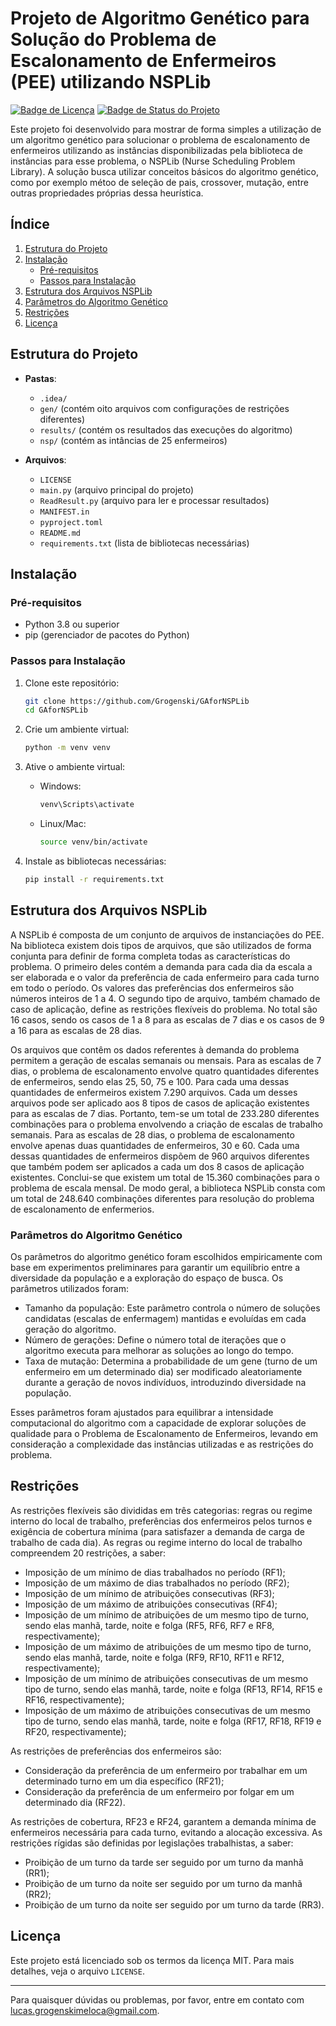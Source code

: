 # Projeto de Algoritmo Genético para Solução do Problema de Escalonamento de Enfermeiros (PEE) utilizando NSPLib

[![Badge de Licença](https://img.shields.io/badge/License-MIT-yellow.svg)](https://opensource.org/licenses/MIT)
[![Badge de Status do Projeto](https://img.shields.io/badge/Status-Em%20Desenvolvimento-blue.svg)](https://github.com/seu-usuario/seu-projeto)

Este projeto foi desenvolvido para mostrar de forma simples a utilização de um algoritmo genético para solucionar o problema de escalonamento de enfermeiros utilizando as instâncias disponibilizadas pela biblioteca de instâncias para esse problema, o NSPLib (Nurse Scheduling Problem Library). A solução busca utilizar conceitos básicos do algoritmo genético, como por exemplo métoo de seleção de pais, crossover, mutação, entre outras propriedades próprias dessa heurística.

## Índice

1. [Estrutura do Projeto](#estrutura-do-projeto)
2. [Instalação](#instalação)
    - [Pré-requisitos](#pré-requisitos)
    - [Passos para Instalação](#passos-para-instalação)
4. [Estrutura dos Arquivos NSPLib](##estrutura-dos-arquivos-nsplib)
5. [Parâmetros do Algoritmo Genético](#parâmetros-do-algoritmo-genético)
6. [Restrições](#restrições)
7. [Licença](#licença)

## Estrutura do Projeto

- **Pastas**:
  - `.idea/`
  - `gen/` (contém oito arquivos com configurações de restrições diferentes)
  - `results/` (contém os resultados das execuções do algoritmo)
  - `nsp/` (contém as intâncias de 25 enfermeiros)

- **Arquivos**:
  - `LICENSE`
  - `main.py` (arquivo principal do projeto)
  - `ReadResult.py` (arquivo para ler e processar resultados)
  - `MANIFEST.in`
  - `pyproject.toml`
  - `README.md`
  - `requirements.txt` (lista de bibliotecas necessárias)


## Instalação

### Pré-requisitos

- Python 3.8 ou superior
- pip (gerenciador de pacotes do Python)

### Passos para Instalação

1. Clone este repositório:
   ```bash
   git clone https://github.com/Grogenski/GAforNSPLib
   cd GAforNSPLib
   ```

2. Crie um ambiente virtual:
   ```bash
   python -m venv venv
   ```

3. Ative o ambiente virtual:

   - Windows:
     ```bash
     venv\Scripts\activate
     ```
   - Linux/Mac:
     ```bash
     source venv/bin/activate
     ```

4. Instale as bibliotecas necessárias:
   ```bash
   pip install -r requirements.txt
   ```

## Estrutura dos Arquivos NSPLib

A NSPLib é composta de um conjunto de arquivos de instanciações do PEE. Na biblioteca existem dois tipos de arquivos, que são utilizados de forma conjunta para definir de forma completa todas as características do problema. O primeiro deles contém a demanda para cada dia da escala a ser elaborada e o valor da preferência de cada enfermeiro para cada turno em todo o período. Os valores das preferências dos enfermeiros são números inteiros de 1 a 4. O segundo tipo de arquivo, também chamado de caso de aplicação, define as restrições flexíveis do problema. No total são 16 casos, sendo os casos de 1 a 8 para as escalas de 7 dias e os casos de 9 a 16 para as escalas de 28 dias.

Os arquivos que contêm os dados referentes à demanda do problema permitem a geração de escalas semanais ou mensais. Para as escalas de 7 dias, o problema de escalonamento envolve quatro quantidades diferentes de enfermeiros, sendo elas 25, 50, 75 e 100. Para cada uma dessas quantidades de enfermeiros existem 7.290 arquivos. Cada um desses arquivos pode ser aplicado aos 8 tipos de casos de aplicação existentes para as escalas de 7 dias. Portanto, tem-se um total de 233.280 diferentes combinações para o problema envolvendo a criação de escalas de trabalho semanais.
Para as escalas de 28 dias, o problema de escalonamento envolve apenas duas quantidades de enfermeiros, 30 e 60. Cada uma dessas quantidades de enfermeiros dispõem de 960 arquivos diferentes que também podem ser aplicados a cada um dos 8 casos de aplicação existentes. Conclui-se que existem um total de 15.360 combinações para o problema de escala mensal. De modo geral, a biblioteca NSPLib consta com um total de 248.640 combinações diferentes para resolução do problema de escalonamento de enfermerios.

### Parâmetros do Algoritmo Genético

Os parâmetros do algoritmo genético foram escolhidos empiricamente com base em experimentos preliminares para garantir um equilíbrio entre a diversidade da população e a exploração do espaço de busca. Os parâmetros utilizados foram:

- Tamanho da população: Este parâmetro controla o número de soluções candidatas (escalas de enfermagem) mantidas e evoluídas em cada geração do algoritmo.
- Número de gerações: Define o número total de iterações que o algoritmo executa para melhorar as soluções ao longo do tempo.
- Taxa de mutação: Determina a probabilidade de um gene (turno de um enfermeiro em um determinado dia) ser modificado aleatoriamente durante a geração de novos indivíduos, introduzindo diversidade na população.

Esses parâmetros foram ajustados para equilibrar a intensidade computacional do algoritmo com a capacidade de explorar soluções de qualidade para o Problema de Escalonamento de Enfermeiros, levando em consideração a complexidade das instâncias utilizadas e as restrições do problema.

## Restrições
 
As restrições flexíveis são divididas em três categorias: regras ou regime interno do local de trabalho, preferências dos enfermeiros pelos turnos e exigência de cobertura mínima (para satisfazer a demanda de carga de trabalho de cada dia). As regras ou regime interno do local de trabalho compreendem 20 restrições, a saber: 
- Imposição de um mínimo de dias trabalhados no período (RF1); 
- Imposição de um máximo de dias trabalhados no período (RF2); 
- Imposição de um mínimo de atribuições consecutivas (RF3); 
- Imposição de um máximo de atribuições consecutivas (RF4); 
- Imposição de um mínimo de atribuições de um mesmo tipo de turno, sendo elas manhã, tarde, noite e folga (RF5, RF6, RF7 e RF8, respectivamente); 
- Imposição de um máximo de atribuições de um mesmo tipo de turno, sendo elas manhã, tarde, noite e folga (RF9, RF10, RF11 e RF12, respectivamente); 
- Imposição de um mínimo de atribuições consecutivas de um mesmo tipo de turno, sendo elas manhã, tarde, noite e folga (RF13, RF14, RF15 e RF16, respectivamente); 
- Imposição de um máximo de atribuições consecutivas de um mesmo tipo de turno, sendo elas manhã, tarde, noite e folga (RF17, RF18, RF19 e RF20, respectivamente); 

As restrições de preferências dos enfermeiros são: 
- Consideração da preferência de um enfermeiro por trabalhar em um determinado turno em um dia específico (RF21); 
- Consideração da preferência de um enfermeiro por folgar em um determinado dia (RF22).

As restrições de cobertura, RF23 e RF24, garantem a demanda mínima de enfermeiros necessária para cada turno, evitando a alocação excessiva.
As restrições rígidas são definidas por legislações trabalhistas, a saber: 
- Proibição de um turno da tarde ser seguido por um turno da manhã (RR1); 
- Proibição de um turno da noite ser seguido por um turno da manhã (RR2); 
- Proibição de um turno da noite ser seguido por um turno da tarde (RR3).

## Licença

Este projeto está licenciado sob os termos da licença MIT. Para mais detalhes, veja o arquivo `LICENSE`.

---

Para quaisquer dúvidas ou problemas, por favor, entre em contato com lucas.grogenskimeloca@gmail.com.
